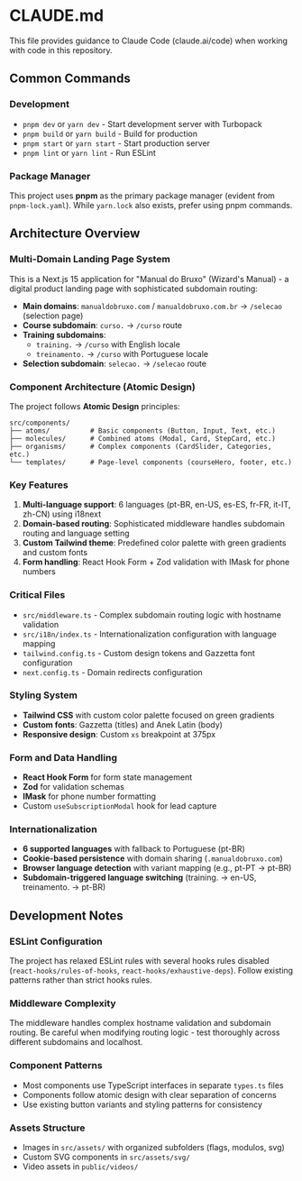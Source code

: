 # CLAUDE.md

This file provides guidance to Claude Code (claude.ai/code) when working with code in this repository.

## Common Commands

### Development
- `pnpm dev` or `yarn dev` - Start development server with Turbopack
- `pnpm build` or `yarn build` - Build for production
- `pnpm start` or `yarn start` - Start production server
- `pnpm lint` or `yarn lint` - Run ESLint

### Package Manager
This project uses **pnpm** as the primary package manager (evident from `pnpm-lock.yaml`). While `yarn.lock` also exists, prefer using pnpm commands.

## Architecture Overview

### Multi-Domain Landing Page System
This is a Next.js 15 application for "Manual do Bruxo" (Wizard's Manual) - a digital product landing page with sophisticated subdomain routing:

- **Main domains**: `manualdobruxo.com` / `manualdobruxo.com.br` → `/selecao` (selection page)
- **Course subdomain**: `curso.` → `/curso` route
- **Training subdomains**: 
  - `training.` → `/curso` with English locale
  - `treinamento.` → `/curso` with Portuguese locale
- **Selection subdomain**: `selecao.` → `/selecao` route

### Component Architecture (Atomic Design)
The project follows **Atomic Design** principles:

```
src/components/
├── atoms/          # Basic components (Button, Input, Text, etc.)
├── molecules/      # Combined atoms (Modal, Card, StepCard, etc.)
├── organisms/      # Complex components (CardSlider, Categories, etc.)
└── templates/      # Page-level components (courseHero, footer, etc.)
```

### Key Features
1. **Multi-language support**: 6 languages (pt-BR, en-US, es-ES, fr-FR, it-IT, zh-CN) using i18next
2. **Domain-based routing**: Sophisticated middleware handles subdomain routing and language setting
3. **Custom Tailwind theme**: Predefined color palette with green gradients and custom fonts
4. **Form handling**: React Hook Form + Zod validation with IMask for phone numbers

### Critical Files
- `src/middleware.ts` - Complex subdomain routing logic with hostname validation
- `src/i18n/index.ts` - Internationalization configuration with language mapping
- `tailwind.config.ts` - Custom design tokens and Gazzetta font configuration
- `next.config.ts` - Domain redirects configuration

### Styling System
- **Tailwind CSS** with custom color palette focused on green gradients
- **Custom fonts**: Gazzetta (titles) and Anek Latin (body)
- **Responsive design**: Custom `xs` breakpoint at 375px

### Form and Data Handling
- **React Hook Form** for form state management
- **Zod** for validation schemas
- **IMask** for phone number formatting
- Custom `useSubscriptionModal` hook for lead capture

### Internationalization
- **6 supported languages** with fallback to Portuguese (pt-BR)
- **Cookie-based persistence** with domain sharing (`.manualdobruxo.com`)
- **Browser language detection** with variant mapping (e.g., pt-PT → pt-BR)
- **Subdomain-triggered language switching** (training. → en-US, treinamento. → pt-BR)

## Development Notes

### ESLint Configuration
The project has relaxed ESLint rules with several hooks rules disabled (`react-hooks/rules-of-hooks`, `react-hooks/exhaustive-deps`). Follow existing patterns rather than strict hooks rules.

### Middleware Complexity
The middleware handles complex hostname validation and subdomain routing. Be careful when modifying routing logic - test thoroughly across different subdomains and localhost.

### Component Patterns
- Most components use TypeScript interfaces in separate `types.ts` files
- Components follow atomic design with clear separation of concerns
- Use existing button variants and styling patterns for consistency

### Assets Structure
- Images in `src/assets/` with organized subfolders (flags, modulos, svg)
- Custom SVG components in `src/assets/svg/`
- Video assets in `public/videos/`